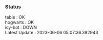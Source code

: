 ### Status


table : OK  
hogwarts : OK  
icy-bot : DOWN  
Latest Update : 2023-06-06 05:07:36.382943
